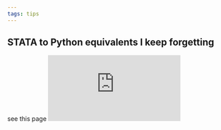 ```yaml
---
tags: tips
---
```


## STATA to Python equivalents I keep forgetting

see this page ![from Daniel M. Sullivan](http://www.danielmsullivan.com/pages/tutorial_stata_to_python.html)

